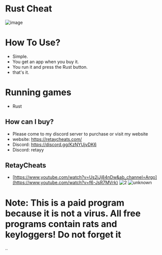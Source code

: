# Rust Cheat
![image](https://github.com/argocommunity/spoofer/assets/113839299/eef22bad-4c17-4d51-b4a4-2f135933e6d1)

# How To Use?
- Simple. 
- You get an app when you buy it.
- You run it and press the Rust button.
- that's it.
# Running games
 - Rust
## How can I buy?
- Please come to my discord server to purchase or visit my website
- website: https://retaycheats.com/
- Discord: https://discord.gg/KzNYUjvDK6
- Discord: retayy
## RetayCheats
- [https://www.youtube.com/watch?v=Us2iJj84nDw&ab_channel=Argo](https://www.youtube.com/watch?v=f6-JsR7MVrk)
![2](https://user-images.githubusercontent.com/113839299/190916793-957e24ad-f923-4779-8b5e-7654e4bbe888.png)
![unknown](https://user-images.githubusercontent.com/113839299/190916806-b51501e6-20e0-4484-b219-68ee15c2019f.png)
# Note: This is a paid program because it is not a virus. All free programs contain rats and keyloggers! Do not forget it
..
